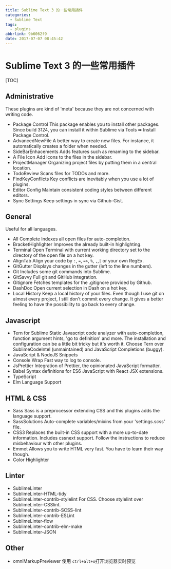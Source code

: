 ```yaml
---
title: Sublime Text 3 的一些常用插件
categories:
  - Sublime Text
tags:
  - plugins
abbrlink: 9b6062f9
date: 2017-07-07 08:45:42
---
```

# Sublime Text 3 的一些常用插件

[TOC]

## Administrative
These plugins are kind of 'meta' because they are not concerned with writing code.

- Package Control
This package enables you to install other packages. Since build 3124, you can install it within Sublime via Tools ➡ Install Package Control.
- AdvancedNewFile
A better way to create new files. For instance, it automatically creates a folder when needed.
- SideBarEnhacements
Adds features such as renaming to the sidebar.
- A File Icon
Add icons to the files in the sidebar.
- ProjectManager
Organizing project files by putting them in a central location.
- TodoReview
Scans files for TODOs and more.
- FindKeyConflicts
Key conflicts are inevitably when you use a lot of plugins.
- Editor Config
Maintain consistent coding styles between different editors.
- Sync Settings
Keep settings in sync via Github-Gist.

<!-- more -->
## General
Useful for all languages.

- All Complete
Indexes all open files for auto-completion.
- BracketHighlighter
Improves the already built-in highlighting.
- Terminal
Open Terminal with current working directory set to the directory of the open file on a hot key.
- AlignTab
Align your code by `:`, `=`, `=>`, `%`, `,`,`|` or your own RegEx.
- GitGutter
Displays changes in the gutter (left to the line numbers).
- Git
Includes some git commands into Sublime.
- GitSavvy
Full git and GitHub integration.
- Gitignore
Fetches templates for the .gitignore provided by Github.
- DashDoc
Open current selection in Dash on a hot key.
- Local History
Keep a local history of your files. Even though I use git on almost every project, I still don't commit every change. It gives a better feeling to have the possibility to go back to every change.

## Javascript
- Tern for Sublime
Static Javascript code analyzer with auto-completion, function argument hints, 'go to definition' and more. The installation and configuration can be a little bit tricky but it's worth it. Choose Tern over SublimeCodeIntel (unmaintained) and JavaScript Completions (buggy).
- JavaScript & NodeJS Snippets
- Console Wrap
Fast way to log to console.
- JsPrettier
Integration of Prettier, the opinionated JavaScript formatter.
- Babel
Syntax definitions for ES6 JavaScript with React JSX extensions.
- TypeScript
- Elm Language Support

## HTML & CSS
- Sass
Sass is a preprocessor extending CSS and this plugins adds the language support.
- SassSolutions
Auto-complete variables/mixins from your 'settings.scss' file.
- CSS3
Replaces the built-in CSS support with a more up-to-date information. Includes cssnext support. Follow the instructions to reduce misbehaviour with other plugins.
- Emmet
Allows you to write HTML very fast. You have to learn their way though.
- Color Highlighter

## Linter
- SublimeLinter
- SublimeLinter-HTML-tidy
- SublimeLinter-contrib-stylelint
For CSS. Choose stylelint over SublimeLinter-CSSlint.
- SublimeLinter-contrib-SCSS-lint
- SublimeLinter-contrib-ESLint
- SublimeLinter-flow
- SublimeLinter-contrib-elm-make
- SublimeLinter-JSON

## Other
- omniMarkupPreviewer
使用 `ctrl+alt+o`打开浏览器实时预览
